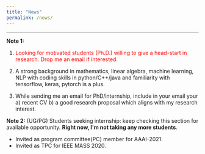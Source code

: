 ```yaml
---
title: "News"
permalink: /news/
---
```


***

**Note 1:**  

1. <font color='red'>Looking for motivated students (Ph.D.) willing to give a head-start in research. Drop me an email if interested.</font>

2. A strong background in mathematics, linear algebra, machine learning, NLP with coding skills in python/C++/java and familiarity with tensorflow, keras, pytorch is a plus.
3. While sending me an email for PhD/internship, include in your email your a) recent CV b) a good research proposal which aligns with my research interest.

**Note 2:**  (UG/PG) Students seeking internship: keep checking this section for available opportunity. **Right now, I'm not taking any more students**.



* Invited as program committee(PC) member for AAAI-2021.
* Invited as TPC for IEEE MASS 2020.

